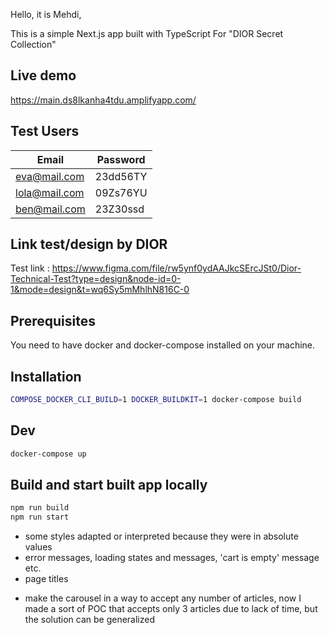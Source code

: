 Hello, it is Mehdi,

This is a simple Next.js app built with TypeScript For "DIOR Secret Collection"

## Live demo

https://main.ds8lkanha4tdu.amplifyapp.com/

## Test Users

| Email         | Password |
| ------------- | -------- |
| eva@mail.com  | 23dd56TY |
| lola@mail.com | 09Zs76YU |
| ben@mail.com  | 23Z30ssd |

## Link test/design by DIOR

Test link : https://www.figma.com/file/rw5ynf0ydAAJkcSErcJSt0/Dior-Technical-Test?type=design&node-id=0-1&mode=design&t=wq6Sy5mMhlhN816C-0

## Prerequisites

You need to have docker and docker-compose installed on your machine.

## Installation

```zsh
COMPOSE_DOCKER_CLI_BUILD=1 DOCKER_BUILDKIT=1 docker-compose build
```

## Dev

```zsh
docker-compose up
```

## Build and start built app locally

```zsh
npm run build
npm run start
```

<!-- ℹ️ what was done but not existant in the maquette  -->

- some styles adapted or interpreted because they were in absolute values
- error messages, loading states and messages, 'cart is empty' message etc.
- page titles

<!--👉  Possible improvements  -->

- make the carousel in a way to accept any number of articles, now I made a sort of POC that accepts only 3 articles due to lack of time, but the solution can be generalized

<!-- -------------------------- -->

```

```
